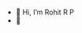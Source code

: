 - 👋 Hi, I’m Rohit R P
- 👀 
<!---
Rohit-123856/Rohit-123856 is a ✨ special ✨ repository because its `README.md` (this file) appears on your GitHub profile.
You can click the Preview link to take a look at your changes.
--->
